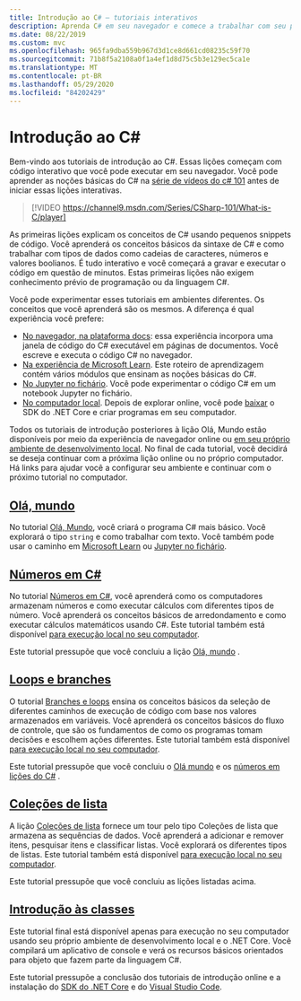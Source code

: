 ```yaml
---
title: Introdução ao C# – tutoriais interativos
description: Aprenda C# em seu navegador e comece a trabalhar com seu próprio ambiente de desenvolvimento
ms.date: 08/22/2019
ms.custom: mvc
ms.openlocfilehash: 965fa9dba559b967d3d1ce8d661cd08235c59f70
ms.sourcegitcommit: 71b8f5a2108a0f1a4ef1d8d75c5b3e129ec5ca1e
ms.translationtype: MT
ms.contentlocale: pt-BR
ms.lasthandoff: 05/29/2020
ms.locfileid: "84202429"
---
```

# <a name="introduction-to-c"></a>Introdução ao C\#

Bem-vindo aos tutoriais de introdução ao C#. Essas lições começam com código interativo que você pode executar em seu navegador. Você pode aprender as noções básicas do C# na [série de vídeos do c# 101](https://aka.ms/dotnet3-csharp) antes de iniciar essas lições interativas.

<!--markdownlint-disable MD034 -->
> [!VIDEO https://channel9.msdn.com/Series/CSharp-101/What-is-C/player]

As primeiras lições explicam os conceitos de C# usando pequenos snippets de código. Você aprenderá os conceitos básicos da sintaxe de C# e como trabalhar com tipos de dados como cadeias de caracteres, números e valores boolianos. É tudo interativo e você começará a gravar e executar o código em questão de minutos. Estas primeiras lições não exigem conhecimento prévio de programação ou da linguagem C#.

Você pode experimentar esses tutoriais em ambientes diferentes. Os conceitos que você aprenderá são os mesmos. A diferença é qual experiência você prefere:

- [No navegador, na plataforma docs](hello-world.yml): essa experiência incorpora uma janela de código do C# executável em páginas de documentos. Você escreve e executa o código C# no navegador.
- [Na experiência de Microsoft Learn](https://docs.microsoft.com/learn/paths/csharp-first-steps/). Este roteiro de aprendizagem contém vários módulos que ensinam as noções básicas do C#.
- [No Jupyter no fichário](https://mybinder.org/v2/gh/dotnet/try-samples/master?filepath=hello-csharp%2Fhello-world.ipynb). Você pode experimentar o código C# em um notebook Jupyter no fichário.
- [No computador local](numbers-in-csharp-local.md). Depois de explorar online, você pode [baixar](https://dotnet.microsoft.com/download) o SDK do .NET Core e criar programas em seu computador.

Todos os tutoriais de introdução posteriores à lição Olá, Mundo estão disponíveis por meio da experiência de navegador online ou [em seu próprio ambiente de desenvolvimento local](local-environment.md). No final de cada tutorial, você decidirá se deseja continuar com a próxima lição online ou no próprio computador. Há links para ajudar você a configurar seu ambiente e continuar com o próximo tutorial no computador.

## <a name="hello-world"></a>[Olá, mundo](hello-world.yml)

No tutorial [Olá, Mundo](hello-world.yml), você criará o programa C# mais básico. Você explorará o tipo `string` e como trabalhar com texto. Você também pode usar o caminho em [Microsoft Learn](https://docs.microsoft.com/learn/paths/csharp-first-steps/) ou [Jupyter no fichário](https://mybinder.org/v2/gh/dotnet/try-samples/master?filepath=hello-csharp%2Fhello-world.ipynb).

## <a name="numbers-in-c"></a>[Números em C#](numbers-in-csharp.yml)

No tutorial [Números em C#](numbers-in-csharp.yml), você aprenderá como os computadores armazenam números e como executar cálculos com diferentes tipos de número. Você aprenderá os conceitos básicos de arredondamento e como executar cálculos matemáticos usando C#. Este tutorial também está disponível [para execução local no seu computador](numbers-in-csharp-local.md).

Este tutorial pressupõe que você concluiu a lição [Olá, mundo](hello-world.yml) .

## <a name="branches-and-loops"></a>[Loops e branches](branches-and-loops.yml)

O tutorial [Branches e loops](branches-and-loops.yml) ensina os conceitos básicos da seleção de diferentes caminhos de execução de código com base nos valores armazenados em variáveis. Você aprenderá os conceitos básicos do fluxo de controle, que são os fundamentos de como os programas tomam decisões e escolhem ações diferentes. Este tutorial também está disponível [para execução local no seu computador](branches-and-loops-local.md).

Este tutorial pressupõe que você concluiu o [Olá mundo](hello-world.yml) e os [números em lições do C#](numbers-in-csharp.yml) .

## <a name="list-collection"></a>[Coleções de lista](list-collection.yml)

A lição [Coleções de lista](list-collection.yml) fornece um tour pelo tipo Coleções de lista que armazena as sequências de dados. Você aprenderá a adicionar e remover itens, pesquisar itens e classificar listas. Você explorará os diferentes tipos de listas. Este tutorial também está disponível [para execução local no seu computador](arrays-and-collections.md).

Este tutorial pressupõe que você concluiu as lições listadas acima.

## <a name="introduction-to-classes"></a>[Introdução às classes](introduction-to-classes.md)

Este tutorial final está disponível apenas para execução no seu computador usando seu próprio ambiente de desenvolvimento local e o .NET Core.
Você compilará um aplicativo de console e verá os recursos básicos orientados para objeto que fazem parte da linguagem C#.

Este tutorial pressupõe a conclusão dos tutoriais de introdução online e a instalação do [SDK do .NET Core](https://dotnet.microsoft.com/download) e do [Visual Studio Code](https://code.visualstudio.com/).
